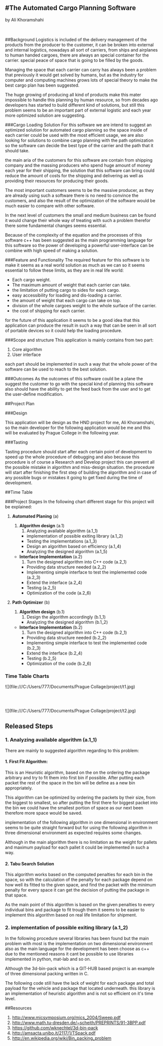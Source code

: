 #The Automated Cargo Planning Software
---
by Ali Khoramshahi
<br>
<br>
<br>


##Background 
Logistics is included of the delivery management of the products from the producer to the customer, it can be broken into external and internal logistics, nowadays all sort of carriers, from ships and airplanes to human handed cargoes, there are always an special container for the carrier. special peace of space that is going to be filled by the goods.

Managing the space that each carrier can carry has always been a problem that previously it would get solved by humans, but as the industry for computer and computing machines grows lots of special theory to make the best cargo plan has been suggested.

The huge growing of producing all kind of products make this mater impossible to handle this planning by human resource, so from decades ago developers has started to build different kind of solutions, but still this problem seems to be an important part of external logistic and each year more optimized solution are suggesting.


###Cargo Loading Solution
For this software we are intend to suggest an optimized solution for automated cargo planning so the space inside of each carrier could be used with the most efficient usage, we are also looking for solutions to combine cargo planning with the path optimization so the software can decide the best type of the carrier and the path that it should take.

the main aria of the customers for this software are contain from shipping company and the massing producers who spend huge amount of money each year for their shipping, the solution that this software can bring could reduce the amount of costs for the shipping and delivering as well as providing their resources for producing their goods.

The most important customers seems to be the massive producer, as they are already using such a software there is no need to convince the customers, and also the result of the optimization of the software would be much easier to compare with other software.

In the next level of customers the small and medium business can be found it would change their whole way of treating with such a problem therefor there some fundamental changes seems essential.

Because of the complexity of the equation and the processes of this software c++ has been suggested as the main programming language for this software so the power of developing a powerful user-interface can be combine with high speed of making a solution.

###Feature and Functionality 
The required feature for this software is to make it seems as a real world solution as much as we can so it seems essential to follow these limits, as they are in real life world:

* Each cargo weight. 
* The maximum amount of weight that each carrier can take. 
* the limitation of putting cargo to sides for each cargo.
* easy accessibility for loading and dis-loading a carrier.
* the amount of weight that each cargo can take on top.
* division of the whole cargoes weight to the whole surface of the carrier. 
* the cost of shipping for each carrier.

for the future of this application it seems to be a good idea that this application can produce the result in such a way that can be seen in all sort of portable devices so it could help the loading procedure.

###Scope and structure 
This application is mainly contains from two part:

1. Core algorithm
2. User interface

each part should be implemented in such a way that the whole power of the software can be used to reach to the best solution.

###Outcomes
As the outcomes of this software could be a plane the suggest the customer to go with the special kind of planning this software also should have the ability to get the feed back from the user and to get the user-define modification.    

##Project Plan

###Design 

This application will be design as the HND project for me, Ali Khoramshahi, so the main developer for the following application would be me and this will be evaluated by Prague College in the following year.

###Tasting 

Tasting procedure should start after each certain point of development to speed up the whole procedure of debugging and also because this procedure is of course a Research and Develop project this can prevent all the possible mistake in algorithm and miss-design situation. the procedure will start after finishing the first step of building the algorithm and in case of any possible bugs or mistakes it going to get fixed during the time of development.  

##Time Table

###Project Stages
In the following chart different stage for this project will be explained:

1. **Automated Planing** (a)
    1. **Algorithm design** (a.1)
		1. Analyzing available algorithm (a.1_1)
		* implementation of possible exiting library (a.1_2)
		* Testing the implementations (a.1_3)
		* Design an algorithm based on efficiency (a.1_4)
		* Analyzing the designed algorithm (a.1_5)
	* **Interface Implementation** (a.2)
		1. Turn the designed algorithm into C++ code (a.2_1)
		* Providing data structure needed (a.2_2)
		* Implementing simple interface to test the implemented code (a.2_3)
		* Extend the interface (a.2_4)
		* Testing (a.2_5)
		* Optimization of the code (a.2_6)
2. **Path Optimizer** (b)
    1. **Algorithm design** (b.1)
		1. Design the algorithm accordingly (b.1_1)
		* Analyzing the designed algorithm (b.1_2)

	* **Interface Implementation** (b.2)
		1. Turn the designed algorithm into C++ code (b.2_1)
		* Providing data structure needed (b.2_2)
		* Implementing simple interface to test the implemented code (b.2_3)
		* Extend the interface (b.2_4)
		* Testing (b.2_5)
		* Optimization of the code (b.2_6)

### Time Table Charts



![](file:///C:/Users/777/Documents/Prague Collage/project/t1.jpg)

<br/>
<br/>

![](file:///C:/Users/777/Documents/Prague Collage/project/t2.jpg)



## Released Steps 

### 1. Analyzing available algorithm (a.1_1)

There are mainly to suggested algorithm regarding to this problem:

#### 1. First Fit Algorithm:

This is an Heuristic algorithm, based on the on the ordering the package arbitrary and try to fit them into first bin if possible. After putting each packet the rest of the space in the bin will be define as a new bin appropriately.

This algorithm can be optimized by ordering the packets by their size, from the biggest to smallest, so after putting the first there for biggest packet into the bin we could have the smallest portion of space as our next been therefore more space would be saved.

implementation of the following algorithm in one dimensional in environment seems to be quite straight forward but for using the following algorithm in three dimensional environment as expected requires some changes.

Although in the main algorithm there is no limitation as the weight for pallets and maximum payload for each pallet it could be implemented in such a way.


#### 2. Tabu Search Solution 
This algorithm works based on the computed penalties for each bin in the space, so with the calculation of the penalty for each package depend on how well its fitted to the given space, and find the packet with the minimum penalty for every space it can get the decision of putting the package in that space.

As the main point of this algorithm is based on the given penalties to every individual bins and package to fit trough them it seems to be easier to implement this algorithm based on real life limitation for shipment.


### 2.	implementation of possible exiting library (a.1_2)

In the following procedure several libraries has been found but the main problem with most is the implementation on two dimensional environment also as the main language for the development has been choose as c++ due to the mentioned reasons it cant be possible to use libraries implemented in python, mat-lab and so on.

Although the 3d-bin-pack which is a GIT-HUB based project is an example of three dimensional packing written in C.

The following code still have the lack of weight for each package and total payload for the vehicle and package that located underneath. this library is an implementation of heuristic algorithm and is not so efficient on it's time level.

##Resources 
1. http://www.micsymposium.org/mics_2004/Sweep.pdf
2. http://www.math.tu-dresden.de/~scheith/PREPRINTS/91-3BPP.pdf
3. https://github.com/wknechtel/3d-bin-pack
4. http://amsacta.unibo.it/2117/1/TSpack.pdf
5. http://en.wikipedia.org/wiki/Bin_packing_problem